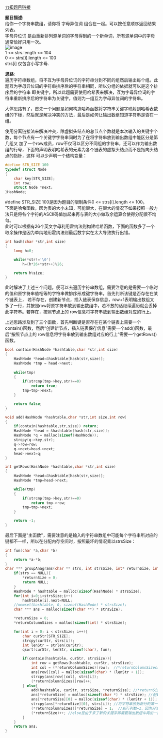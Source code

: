 [力扣题目链接](https://leetcode.cn/problems/group-anagrams/)

__题目描述__:\
给你一个字符串数组，请你将 字母异位词 组合在一起。可以按任意顺序返回结果列表。<br>
字母异位词 是由重新排列源单词的字母得到的一个新单词，所有源单词中的字母通常恰好只用一次。\
![image](https://user-images.githubusercontent.com/84489567/201459511-9ec5dcce-cee0-4b3f-96ec-34b33484e7c6.png)\
1 <= strs.length <= 104\
0 <= strs[i].length <= 100\
strs[i] 仅包含小写字母.

__思路__:\
遍历字符串数组，将不互为字母异位词的字符串分到不同的组然后输出每个组。此题互为字母异位词的字符串排序后的字符串相同，所以分组的依据就可以是这个排序后的字符串
即关键字，所以此题需要使用哈希表来解决，互为字母异位词的字符串重新排序后的字符串为关键字，值则为一组互为字母异位词的字符串。

大体思路有了，首先一个问题是如何构造哈希函数将字符串关键字映射到哈希表数组的下标，然后就是解决冲突的方法，最后是如何让输出数组知道字符串是否在一组。

使用分离链接法来解决冲突，除虚拟头结点的总节点个数就是本次输入的关键字个数，每个节点有一个关键字字符串同时为了在将字符串放到输出数组中能区分是第几组又
加了一个row成员，row不仅可以区分不同组的字符串，还可以作为输出数组的行号，下面的声明表明哈希表的元素为各个链表的虚拟头结点而不是指向头结点的指针，这样
可以少声明一个结构变量：
```C
#define STR_SIZE 100
typedef struct Node
{
    char key[STR_SIZE];
    int row;
    struct Node *next;
}HashNode;
```
#define STR_SIZE 100是因为题目的限制条件0 <= strs[i].length <= 100。<br>
下面是哈希函数，因为表的大小未知，可能很大，在很大的情况下如果按照一般方法只是将各个字符的ASCII码值加起来再与表的大小做取余运算会使得分配很不均匀。\
此时可以根据有26个英文字母利用霍纳法则构建哈希函数，下面的函数多了一个取余操作是因为单纯地用霍纳法则最后数字实在太大导致执行出错。
```C
int hash(char *str,int size)
{
    long h=0;

    while(*str!='\0')
        h=(h*26+*str++)%26;

    return h%size;
}
```

此时解决了上述三个问题，便可以去遍历字符串数组，需要注意的是需要一个临时的值和原字符串值相等的字符串做排序形成键字符串，首先判断该键是否存在在某个链表上，
若不存在，创建新节点，插入链表保存信息，row+1表明输出数组又多了一行，并按照row将原字符串放到输出数组中，若不放的话继续遍历就会丢掉此字符串。若存在，按照节点上的
row信息将字符串放到输出数组对应的行上。

上述思路涉及到了三个函数，首先判断键是否存在在某个链表上需要一个contain()函数，然后“创建新节点，插入链表保存信息”需要一个add()函数，最后“按照节点上的
row信息将字符串放到输出数组对应的行上”需要一个getRows()函数。
```C
bool contain(HashNode *hashtable,char *str,int size)
{
    HashNode *head=&hashtable[hash(str,size)];
    HashNode *tmp = head->next;
    
    while(tmp)
    {
        if(strcmp(tmp->key,str)==0)
            return true;
        tmp=tmp->next;
    }

    return false;
}
```
```C
void add(HashNode *hashtable,char *str,int size,int row)
{
    if(contain(hashtable,str,size)) return;
    HashNode *head = &hashtable[hash(str,size)];
    HashNode *q = malloc(sizeof(HashNode));
    strcpy(q->key,str);
    q->row=row;
    q->next=head->next;
    head->next=q;
}
```
```C
int getRows(HashNode *hashtable,char *str,int size)
{
    HashNode *head=&hashtable[hash(str,size)];
    HashNode *tmp=head->next;

    while(tmp)
    {
        if(strcmp(tmp->key,str)==0)
            return tmp->row;
        tmp=tmp->next;
    }

    return -1;
}
```
最后下面是"主函数"，需要注意的是输入的字符串数组中可能每个字符串所对应的键都不一样，所以在分配内存空间时，按照最坏的情况乘以strsSize：
```C
int fun(char *a,char *b)
{
    return *a-*b;
}
char *** groupAnagrams(char ** strs, int strsSize, int* returnSize, int** returnColumnSizes){
    if(strs == NULL){
        *returnSize = 0;
        return NULL;
    }
    HashNode * hashtable = malloc(sizeof(HashNode) * strsSize);
    for(int i=0;i<strsSize;i++)
        hashtable[i].next=NULL;
    //memset(hashtable, 0, sizeof(HashNode) * strsSize);
    char *** ans = malloc(sizeof(char **) * strsSize);

    *returnSize = 0;
    *returnColumnSizes = malloc(sizeof(int) * strsSize);  

    for(int i = 0; i < strsSize; i++){
        char curStr[STR_SIZE];
        strcpy(curStr, strs[i]);
        int lenStr = strlen(curStr);
        qsort(curStr, lenStr, sizeof(char), fun);

        if(contain(hashtable, curStr, strsSize)){
            int row = getRows(hashtable, curStr, strsSize);
            int col = (*returnColumnSizes)[row];  //*returnColumnSizes是一个一维数组，row为索引下标，值为对应行中的列数，能直接用row是因为数组下标从0开始，而大小从1开始。
            ans[row][col] = malloc(sizeof(char) * (lenStr + 1));
            strcpy(ans[row][col], strs[i]);
            (*returnColumnSizes)[row]++;
        } else{
            add(hashtable, curStr, strsSize, *returnSize); //*returnSize初始为0，即为返回数组的大小也是不同组别对应的行号。
            ans[*returnSize] = malloc(sizeof(char *) * strsSize); //创建新行，但此时只是指向新行的指针
            ans[*returnSize][0] = malloc(sizeof(char) * (lenStr + 1));    //为字符串申请空间sizeof(char) * (lenStr + 1)，+1是加一个'\0'的位置。
            strcpy(ans[*returnSize][0], strs[i]); //将字符串放到新行的第一列
            (*returnColumnSizes)[*returnSize] = 1;  //新行列数=1，因为只添加了这一个字符串；
            (*returnSize)++; //else是由于来了新的关键字即需要输出数组中再加一行，返回数组的大小+1.
        }
    }
    return ans;
}
```
